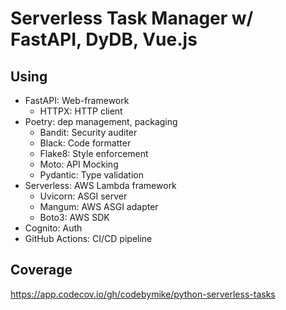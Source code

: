 # Serverless Task Manager w/ FastAPI, DyDB, Vue.js

## Using
- FastAPI: Web-framework
    - HTTPX: HTTP client
- Poetry: dep management, packaging
    - Bandit: Security auditer
    - Black: Code formatter
    - Flake8: Style enforcement
    - Moto: API Mocking
    - Pydantic: Type validation
- Serverless: AWS Lambda framework
    - Uvicorn: ASGI server
    - Mangum: AWS ASGI adapter
    - Boto3: AWS SDK
- Cognito: Auth
- GitHub Actions: CI/CD pipeline


## Coverage
https://app.codecov.io/gh/codebymike/python-serverless-tasks